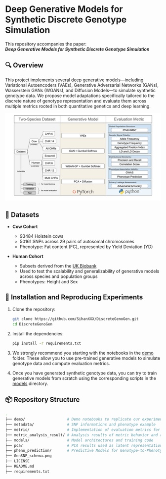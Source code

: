 # Deep Generative Models for Synthetic Discrete Genotype Simulation

This repository accompanies the paper:  
**_Deep Generative Models for Synthetic Discrete Genotype Simulation_**  


## 🔍 Overview

This project implements several deep generative models—including Variational Autoencoders (VAEs), Generative Adversarial Networks (GANs), Wasserstein GANs (WGANs), and Diffusion Models—to simulate synthetic genotype data. We propose model adaptations specifically tailored to the discrete nature of genotype representation and evaluate them across multiple metrics rooted in both quantitative genetics and deep learning.

![Project Schema](./GenSNP_schema.png)


## 🧬 Datasets

- **Cow Cohort**  
  - 93484 Holstein cows  
  - 50161 SNPs across 29 pairs of autosomal chromosomes  
  - Phenotype: Fat content (FC), represented by Yield Deviation (YD)

- **Human Cohort**  
  - Subsets derived from the [UK Biobank](https://www.ukbiobank.ac.uk/)  
  - Used to test the scalability and generalizability of generative models across species and population groups 
  - Phenotypes: Height and Sex


## 🚀 Installation and Reproducing Experiments

1. Clone the repository:
   ```bash
   git clone https://github.com/SihanXXX/DiscreteGenoGen.git
   cd DiscreteGenoGen
   ```
   
2. Install the dependencies:
   ```bash
   pip install -r requirements.txt
   ```
   
3. We strongly recommend you starting with the notebooks in the [demo](./demo) folder. These allow you to use pre-trained generative models to simulate genotype data and compute evaluation metrics.

4. Once you have generated synthetic genotype data, you can try to train generative models from scratch using the corresponding scripts in the [models](./models) directory.


## 📦 Repository Structure

```bash
.
├── demo/                   # Demo notebooks to replicate our experiments result (recommended starting point)
├── metadata/               # SNP informations and phenotype example
├── metric/                 # Implementation of evaluation metrics for synthetic genotype data
├── metric_analysis_result/ # Analysis results of metric behavior and robustness
├── models/                 # Model architectures and training code
├── pca/                    # PCA results used as latent representation for diffusion models
├── pheno_prediction/       # Predictive Models for Genotype-to-Phenotype Prediction
├── GenSNP_schema.png   
├── LICENSE
├── README.md    
├── requirements.txt    